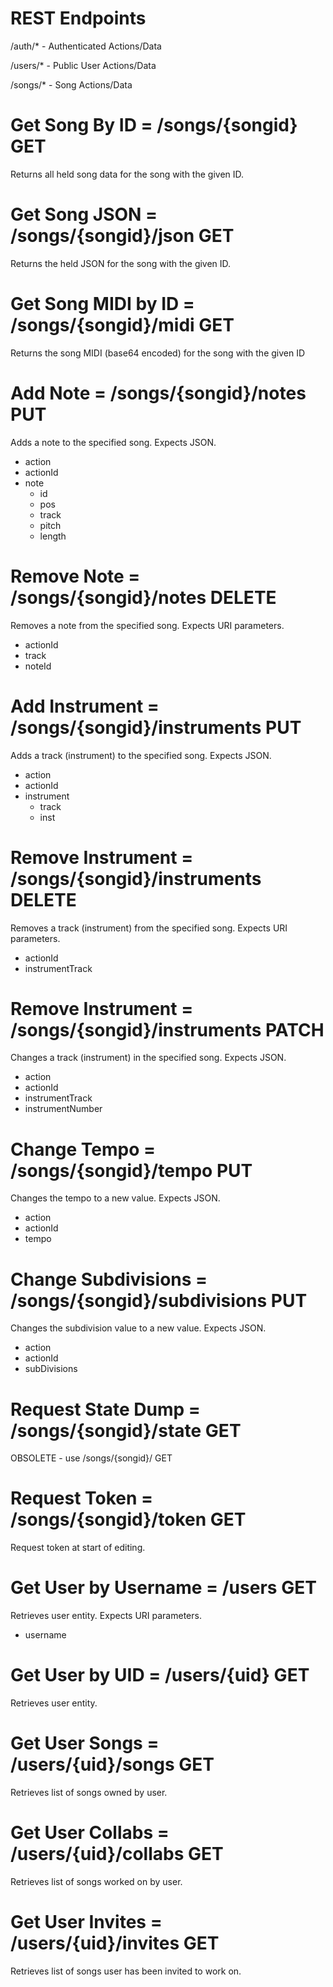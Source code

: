 REST Endpoints
========
/auth/* - Authenticated Actions/Data

/users/* - Public User Actions/Data

/songs/* - Song Actions/Data

Get Song By ID = /songs/{songid} GET
===
Returns all held song data for the song with the given ID.

Get Song JSON = /songs/{songid}/json GET
===
Returns the held JSON for the song with the given ID.

Get Song MIDI by ID = /songs/{songid}/midi GET
===
Returns the song MIDI (base64 encoded) for the song with the given ID

Add Note = /songs/{songid}/notes PUT
=======
Adds a note to the specified song. Expects JSON.

* action
* actionId
* note
  * id
  * pos
  * track
  * pitch
  * length

Remove Note = /songs/{songid}/notes DELETE
======
Removes a note from the specified song. Expects URI parameters.

* actionId
* track
* noteId

Add Instrument = /songs/{songid}/instruments PUT
=======
Adds a track (instrument) to the specified song. Expects JSON.

* action
* actionId
* instrument
  * track
  * inst

Remove Instrument = /songs/{songid}/instruments DELETE
======
Removes a track (instrument) from the specified song. Expects URI parameters.

* actionId
* instrumentTrack

Remove Instrument = /songs/{songid}/instruments PATCH
======
Changes a track (instrument) in the specified song. Expects JSON.

* action
* actionId
* instrumentTrack
* instrumentNumber

Change Tempo = /songs/{songid}/tempo PUT
=======
Changes the tempo to a new value. Expects JSON.

* action
* actionId
* tempo

Change Subdivisions = /songs/{songid}/subdivisions PUT
=======
Changes the subdivision value to a new value. Expects JSON.

* action
* actionId
* subDivisions

Request State Dump = /songs/{songid}/state GET
=======
OBSOLETE - use /songs/{songid}/ GET

Request Token = /songs/{songid}/token GET
=======
Request token at start of editing.

Get User by Username = /users GET
=======
Retrieves user entity. Expects URI parameters.

* username

Get User by UID = /users/{uid} GET
=======
Retrieves user entity.

Get User Songs = /users/{uid}/songs GET
=======
Retrieves list of songs owned by user.

Get User Collabs = /users/{uid}/collabs GET
=======
Retrieves list of songs worked on by user.

Get User Invites = /users/{uid}/invites GET
=======
Retrieves list of songs user has been invited to work on.

